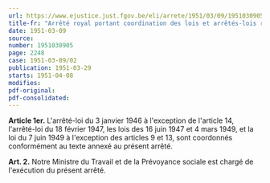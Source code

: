 ```yaml
---
url: https://www.ejustice.just.fgov.be/eli/arrete/1951/03/09/1951030905/justel
title-fr: "Arrêté royal portant coordination des lois et arrêtés-lois relatifs aux vacances annuelles des travailleurs salariés."
date: 1951-03-09
source:
number: 1951030905
page: 2248
case: 1951-03-09/02
publication: 1951-03-29
starts: 1951-04-08
modifies:
pdf-original:
pdf-consolidated:
---
```


**Article 1er.** L'arrêté-loi du 3 janvier 1946 à l'exception de l'article 14, l'arrêté-loi du 18 février 1947, les lois des 16 juin 1947 et 4 mars 1949, et la loi du 7 juin 1949 à l'exception des articles 9 et 13, sont coordonnés conformément au texte annexé au présent arrêté.

**Art. 2.** Notre Ministre du Travail et de la Prévoyance sociale est chargé de l'exécution du présent arrêté.
